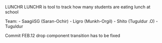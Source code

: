 LUNCHR
LUNCHR is tool to track how many students are eating lunch at school

Team:
        - SaagiiSG (Saran-Ochir)
        - Ligro (Munkh-Orgil)
        - Shito (Tuguldur .O)
        - Tuguldur

Commit FEB.12 
drop component transition has to be fixed
